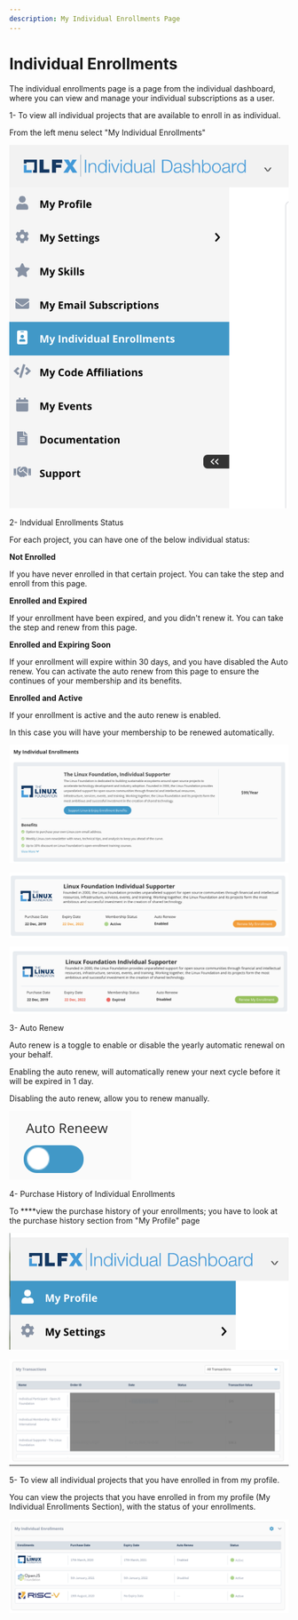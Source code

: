 ```yaml
---
description: My Individual Enrollments Page
---
```


# Individual Enrollments

The individual enrollments page is a page from the individual dashboard, where you can view and manage your individual subscriptions as a user.      

1- To view all individual projects that are available to enroll in as individual. 

From the left menu select "My Individual Enrollments" 

![Menu Access \(My Individual Enrollments\)](../.gitbook/assets/image%20%2821%29.png)

2- Indvidual Enrollments Status 

For each project, you can have one of the below individual status: 

**Not Enrolled** 

If you have never enrolled in that certain project. You can take the step and enroll from this page. 

**Enrolled and Expired** 

If your enrollment have been expired, and you didn't renew it. You can take the step and renew from this page.     

**Enrolled and Expiring Soon** 

If your enrollment will expire within 30 days, and you have disabled the Auto renew.  You can activate the auto renew from this page to ensure the continues of your membership and its benefits.  

**Enrolled and Active**   

If your enrollment is active and the auto renew is enabled. 

In this case you will have your membership to be renewed automatically.  

![Not Enrolled Status ](../.gitbook/assets/image%20%2814%29.png)

![Enrolled and Expiring Soon Status ](../.gitbook/assets/image%20%2818%29.png)

![Enrolled and Expired Status ](../.gitbook/assets/image%20%2815%29.png)

3- Auto Renew 

Auto renew is a toggle to enable or disable the yearly automatic renewal on your behalf. 

Enabling the auto renew, will automatically renew your next cycle before it will be expired in 1 day. 

Disabling the auto renew, allow you to renew manually. 

  

![Auto Renew Toggle - Enabled ](../.gitbook/assets/image%20%2819%29.png)

4- Purchase History of Individual Enrollments  

To ****view the purchase history of your enrollments; you have to look at the purchase history section from "My Profile" page 

![Menu Access to &quot;My Profile&quot; ](../.gitbook/assets/image%20%2812%29.png)

  

![My Transaction Section \(My Profile\) ](../.gitbook/assets/image%20%2820%29.png)

5- To view all individual projects that you have enrolled in from my profile. 

You can view the projects that you have enrolled in from my profile \(My Individual Enrollments Section\), with the status of your enrollments.  

![Individual Enrollment Section \(My Profile\)](../.gitbook/assets/image%20%2817%29.png)

 



